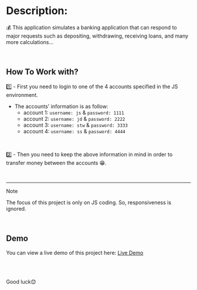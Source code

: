 # Description:
💰 This application simulates a banking application that can respond to major requests such as depositing, withdrawing, receiving loans, and many more calculations...

<br/>

## How To Work with?
1️⃣ - First you need to login to one of the 4 accounts specified in the JS environment. 
- The accounts' information is as follow:
   - account 1: `username: js` & `password: 1111`
   - account 2: `username: jd` & `password: 2222`
   - account 3: `username: stw` & `password: 3333`
   - account 4: `username: ss` & `password: 4444`

<br/>

2️⃣ - Then you need to keep the above information in mind in order to transfer money between the accounts 😁.

<br/>

___

> [!NOTE]
> The focus of this project is only on JS coding. So, responsiveness is ignored.

<br/>

## Demo
You can view a live demo of this project here: [Live Demo](https://mrtza-javidi.github.io/bankist-app/)

<br/>
<br/>

Good luck😊
